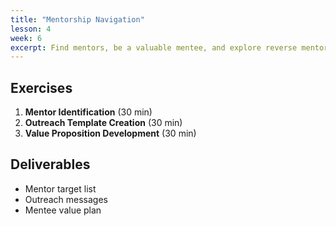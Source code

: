 ```yaml
---
title: "Mentorship Navigation"
lesson: 4
week: 6
excerpt: Find mentors, be a valuable mentee, and explore reverse mentoring opportunities.
---
```


## Exercises

1. **Mentor Identification** (30 min)
2. **Outreach Template Creation** (30 min)
3. **Value Proposition Development** (30 min)

## Deliverables

- Mentor target list
- Outreach messages
- Mentee value plan
